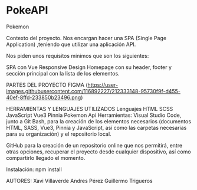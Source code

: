 # PokeAPI

Pokemon

Contexto del proyecto. Nos encargan hacer una SPA (Single Page Application) ,teniendo que utilizar una aplicación API.

Nos piden unos requisitos mínimos que son los siguientes:

SPA con Vue
Responsive Design
Homepage con su header, footer y sección principal con la lista de los elementos.

PARTES DEL PROYECTO
FIGMA
(https://user-images.githubusercontent.com/116892227/212333148-95730f9f-d455-40ef-8ffd-233850b23496.png)

HERRAMIENTAS Y LENGUAJES UTILIZADOS
Lenguajes
HTML
SCSS
JavaScript
Vue3
Pinnia
Pokemon Api
Herramientas:
Visual Studio Code, junto a Git Bash, para la creación de los elementos necesarios (documentos HTML, SASS, Vue3, Pinnia y JavaScript, así como las carpetas necesarias para su organización) y el repositorio local.

GitHub para la creación de un repositorio online que nos permitirá, entre otras opciones, recuperar el proyecto desde cualquier dispositivo, así como compartirlo llegado el momento.

Instalación:
npm install

AUTORES:
Xavi Villaverde
Andres Pérez
Guillermo Trigueros

